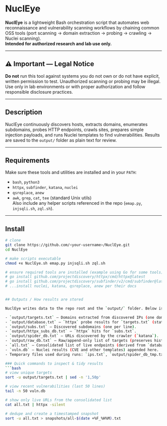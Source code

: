 # NuclEye

**NuclEye** is a lightweight Bash orchestration script that automates web reconnaissance and vulnerability scanning workflows by chaining common OSS tools (port scanning → domain extraction → probing → crawling → Nuclei scanning).  
**Intended for authorized research and lab use only.**

---

## ⚠️ Important — Legal Notice
**Do not** run this tool against systems you do not own or do not have explicit, written permission to test. Unauthorized scanning or probing may be illegal. Use only in lab environments or with proper authorization and follow responsible disclosure practices.

---

## Description
NuclEye continuously discovers hosts, extracts domains, enumerates subdomains, probes HTTP endpoints, crawls sites, prepares simple injection payloads, and runs Nuclei templates to find vulnerabilities. Results are saved to the `output/` folder as plain text for review.

---

## Requirements
Make sure these tools and utilities are installed and in your `PATH`:

- `bash`, `python3`
- `httpx`, `subfinder`, `katana`, `nuclei`
- `qsreplace`, `anew`
- `awk`, `grep`, `cat`, `tee` (standard Unix utils)  
Also include any helper scripts referenced in the repo (`emap.py`, `injsqli.sh`, `zql.sh`).

---

## Install
```bash
# clone
git clone https://github.com/<your-username>/NuclEye.git
cd NuclEye

# make scripts executable
chmod +x NuclEye.sh emap.py injsqli.sh zql.sh

# ensure required tools are installed (example using Go for some tools)
# go install github.com/projectdiscovery/httpx/cmd/httpx@latest
# go install github.com/projectdiscovery/subfinder/v2/cmd/subfinder@latest
# ...install nuclei, katana, qsreplace, anew per their docs


## Outputs / How results are stored

NuclEye writes data to the repo root and the `output/` folder. Below is a quick map of the most important files and what they contain:

- `output/targets.txt` — Domains extracted from discovered IPs (one domain per line).  
- `output/database.txt` — `httpx` probe results for `targets.txt` (status codes, titles, etc.).  
- `output/subs.txt` — Discovered subdomains (one per line).  
- `output/httpx_subs_db.txt` — `httpx` hits for `subs.txt`.  
- `output/spider_db.txt` — URLs discovered by the crawler (`katana`).  
- `output/raw_db.txt` — Raw/append-only list of targets (preserves history).  
- `all.txt` — Consolidated list of live endpoints (derived from `database.txt` filtered for 200 responses).  
- `vuln.db` — Nuclei results (CVE and other templates) appended here.  
- Temporary files used during runs: `ips.txt`, `output/spider_db_tmp.txt`, `output/sqli_xxx_tmp.txt` — these are removed by the script when finished.

### Quick commands to inspect & tidy results
```bash
# view unique targets
sort -u output/targets.txt | sed -n '1,50p'

# view recent vulnerabilities (last 50 lines)
tail -n 50 vuln.db

# show only live URLs from the consolidated list
cat all.txt | httpx -silent

# dedupe and create a timestamped snapshot
sort -u all.txt > snapshots/all-$(date +%F_%H%M).txt

